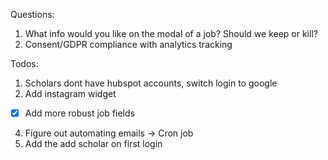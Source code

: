 Questions:

1. What info would you like on the modal of a job? Should we keep or kill?
2. Consent/GDPR compliance with analytics tracking

Todos:
1. Scholars dont have hubspot accounts, switch login to google
2. Add instagram widget
- [X] Add more robust job fields
4. Figure out automating emails -> Cron job
5. Add the add scholar on first login

